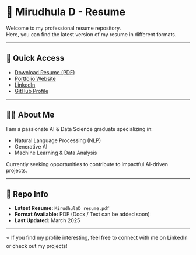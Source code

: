 # 📄 Mirudhula D - Resume

Welcome to my professional resume repository.  
Here, you can find the latest version of my resume in different formats.  

---

## 🔗 Quick Access
- [Download Resume (PDF)](MirudhulaD_resume.pdf)
- [Portfolio Website](https://mirudhula-dhanaraj.github.io/portfolio)
- [LinkedIn](https://linkedin.com/in/your-linkedin)
- [GitHub Profile](https://github.com/MIRUDHULA-DHANARAJ)

---

## 🧑‍💻 About Me
I am a passionate AI & Data Science graduate specializing in:
- Natural Language Processing (NLP)  
- Generative AI  
- Machine Learning & Data Analysis  

Currently seeking opportunities to contribute to impactful AI-driven projects.  

---

## 📂 Repo Info
- **Latest Resume:** `MirudhulaD_resume.pdf`  
- **Format Available:** PDF (Docx / Text can be added soon)  
- **Last Updated:** March 2025  

---

⭐ If you find my profile interesting, feel free to connect with me on LinkedIn or check out my projects!
